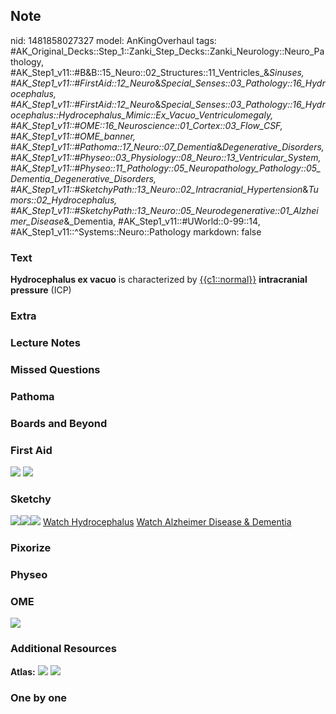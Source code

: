 ## Note
nid: 1481858027327
model: AnKingOverhaul
tags: #AK_Original_Decks::Step_1::Zanki_Step_Decks::Zanki_Neurology::Neuro_Pathology, #AK_Step1_v11::#B&B::15_Neuro::02_Structures::11_Ventricles_&_Sinuses, #AK_Step1_v11::#FirstAid::12_Neuro_&_Special_Senses::03_Pathology::16_Hydrocephalus, #AK_Step1_v11::#FirstAid::12_Neuro_&_Special_Senses::03_Pathology::16_Hydrocephalus::Hydrocephalus_Mimic::Ex_Vacuo_Ventriculomegaly, #AK_Step1_v11::#OME::16_Neuroscience::01_Cortex::03_Flow_CSF, #AK_Step1_v11::#OME_banner, #AK_Step1_v11::#Pathoma::17_Neuro::07_Dementia_&_Degenerative_Disorders, #AK_Step1_v11::#Physeo::03_Physiology::08_Neuro::13_Ventricular_System, #AK_Step1_v11::#Physeo::11_Pathology::05_Neuropathology_Pathology::05_Dementia_Degenerative_Disorders, #AK_Step1_v11::#SketchyPath::13_Neuro::02_Intracranial_Hypertension_&_Tumors::02_Hydrocephalus, #AK_Step1_v11::#SketchyPath::13_Neuro::05_Neurodegenerative::01_Alzheimer_Disease_&_Dementia, #AK_Step1_v11::#UWorld::0-99::14, #AK_Step1_v11::^Systems::Neuro::Pathology
markdown: false

### Text
<div>
  <b>Hydrocephalus ex vacuo</b> is characterized by
  <u>{{c1::normal}}</u> <b>intracranial pressure</b> (ICP)
</div>

### Extra


### Lecture Notes


### Missed Questions


### Pathoma


### Boards and Beyond


### First Aid
<img src="tmprnd783.png"> <img src="tmpzOhSwU.png">

### Sketchy
<img src=
"Screen%20Shot%202020-03-08%20at%208.13.55%20AM.JPG"><img src=
"Screen%20Shot%202020-03-08%20at%208.14.03%20AM.JPG"><img src=
"Zoverall%20picture%20(92)_1566160514431.JPG"> <a href=
"https://dashboard.sketchy.com/study/medical/courses/medical-pathophysiology/units/medical-pathophysiology-neuro/videos/medical-pathophysiology-neuro-intracranial-hypertension-and-tumors-hydrocephalus?utm_source=anki&utm_medium=partnership&utm_campaign=february_update&utm_content=medical">
Watch Hydrocephalus</a> <a href=
"https://dashboard.sketchy.com/study/medical/courses/medical-pathophysiology/units/medical-pathophysiology-neuro/videos/medical-pathophysiology-neuro-intracranial-hypertension-and-tumors-hydrocephalus?utm_source=anki&utm_medium=partnership&utm_campaign=february_update&utm_content=medical">
Watch Alzheimer Disease & Dementia</a>

### Pixorize


### Physeo


### OME
<div class="ome-widget">
  <a href="https://onlinemeded.org?ref=anki"><img src=
  "_OME_AnkiFlashcards_General_7.png"></a>
</div>

### Additional Resources
<b>Atlas:</b> <img src="tmpE4gzcy.png"> <img src="tmpBU4FM_.png">

### One by one

